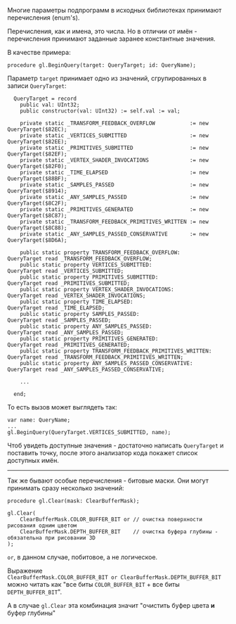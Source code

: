 


Многие параметры подпрограмм в исходных библиотеках принимают перечисления (enum's).

Перечисления, как и имена, это числа. Но в отличии от имён - перечисления принимают заданные заранее константные значения.

В качестве примера:
```
procedure gl.BeginQuery(target: QueryTarget; id: QueryName);
```
Параметр `target` принимает одно из значений, сгрупированных в записи `QueryTarget`:
```
  QueryTarget = record
    public val: UInt32;
    public constructor(val: UInt32) := self.val := val;
    
    private static _TRANSFORM_FEEDBACK_OVERFLOW           := new QueryTarget($82EC);
    private static _VERTICES_SUBMITTED                    := new QueryTarget($82EE);
    private static _PRIMITIVES_SUBMITTED                  := new QueryTarget($82EF);
    private static _VERTEX_SHADER_INVOCATIONS             := new QueryTarget($82F0);
    private static _TIME_ELAPSED                          := new QueryTarget($88BF);
    private static _SAMPLES_PASSED                        := new QueryTarget($8914);
    private static _ANY_SAMPLES_PASSED                    := new QueryTarget($8C2F);
    private static _PRIMITIVES_GENERATED                  := new QueryTarget($8C87);
    private static _TRANSFORM_FEEDBACK_PRIMITIVES_WRITTEN := new QueryTarget($8C88);
    private static _ANY_SAMPLES_PASSED_CONSERVATIVE       := new QueryTarget($8D6A);
    
    public static property TRANSFORM_FEEDBACK_OVERFLOW:           QueryTarget read _TRANSFORM_FEEDBACK_OVERFLOW;
    public static property VERTICES_SUBMITTED:                    QueryTarget read _VERTICES_SUBMITTED;
    public static property PRIMITIVES_SUBMITTED:                  QueryTarget read _PRIMITIVES_SUBMITTED;
    public static property VERTEX_SHADER_INVOCATIONS:             QueryTarget read _VERTEX_SHADER_INVOCATIONS;
    public static property TIME_ELAPSED:                          QueryTarget read _TIME_ELAPSED;
    public static property SAMPLES_PASSED:                        QueryTarget read _SAMPLES_PASSED;
    public static property ANY_SAMPLES_PASSED:                    QueryTarget read _ANY_SAMPLES_PASSED;
    public static property PRIMITIVES_GENERATED:                  QueryTarget read _PRIMITIVES_GENERATED;
    public static property TRANSFORM_FEEDBACK_PRIMITIVES_WRITTEN: QueryTarget read _TRANSFORM_FEEDBACK_PRIMITIVES_WRITTEN;
    public static property ANY_SAMPLES_PASSED_CONSERVATIVE:       QueryTarget read _ANY_SAMPLES_PASSED_CONSERVATIVE;
    
    ...
    
  end;
```
То есть вызов может выглядеть так:
```
var name: QueryName;
...
gl.BeginQuery(QueryTarget.VERTICES_SUBMITTED, name);
```
Чтоб увидеть доступные значения - достаточно написать `QueryTarget` и поставить точку,
после этого анализатор кода покажет список доступных имён.

---

Так же бывают особые перечисления - битовые маски. Они могут принимать сразу несколько значений:
```
procedure gl.Clear(mask: ClearBufferMask);
```
```
gl.Clear(
	ClearBufferMask.COLOR_BUFFER_BIT or // очистка поверхности рисования одним цветом
	ClearBufferMask.DEPTH_BUFFER_BIT    // очистка буфера глубины - обязательна при рисовании 3D
);
```

`or`, в данном случае, побитовое, а не логическое.

Выражение\
`ClearBufferMask.COLOR_BUFFER_BIT or ClearBufferMask.DEPTH_BUFFER_BIT`\
можно читать как "все биты `COLOR_BUFFER_BIT` + все биты `DEPTH_BUFFER_BIT`".

А в случае `gl.Clear` эта комбинация значит "очистить буфер цвета **и** буфер глубины"



